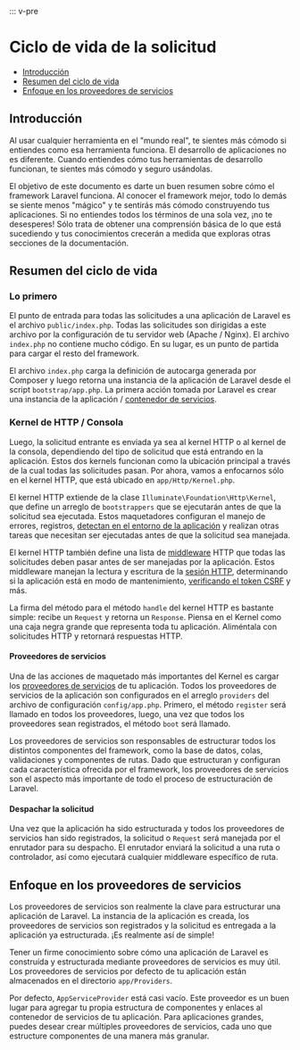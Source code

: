 ::: v-pre

# Ciclo de vida de la solicitud

- [Introducción](#introduction)
- [Resumen del ciclo de vida](#lifecycle-overview)
- [Enfoque en los proveedores de servicios](#focus-on-service-providers)

<a name="introduction"></a>
## Introducción

Al usar cualquier herramienta en el "mundo real", te sientes más cómodo si entiendes como esa herramienta funciona. El desarrollo de aplicaciones no es diferente. Cuando entiendes cómo tus herramientas de desarrollo funcionan, te sientes más cómodo y seguro usándolas.

El objetivo de este documento es darte un buen resumen sobre cómo el framework Laravel funciona. Al conocer el framework mejor, todo lo demás se siente menos "mágico" y te sentirás más cómodo construyendo tus aplicaciones. Si no entiendes todos los términos de una sola vez, ¡no te desesperes! Sólo trata de obtener una comprensión básica de lo que está sucediendo y tus conocimientos crecerán a medida que exploras otras secciones de la documentación.

<a name="lifecycle-overview"></a>
## Resumen del ciclo de vida

### Lo primero

El punto de entrada para todas las solicitudes a una aplicación de Laravel es el archivo `public/index.php`. Todas las solicitudes son dirigidas a este archivo por la configuración de tu servidor web (Apache / Nginx). El archivo `index.php` no contiene mucho código. En su lugar, es un punto de partida para cargar el resto del framework.

El archivo `index.php` carga la definición de autocarga generada por Composer y luego retorna una instancia de la aplicación de Laravel desde el script `bootstrap/app.php`. La primera acción tomada por Laravel es crear una instancia de la aplicación / [contenedor de servicios](/container.html).

### Kernel de HTTP / Consola

Luego, la solicitud entrante es enviada ya sea al kernel HTTP o al kernel de la consola, dependiendo del tipo de solicitud que está entrando en la aplicación. Estos dos kernels funcionan como la ubicación principal a través de la cual todas las solicitudes pasan. Por ahora, vamos a enfocarnos sólo en el kernel HTTP, que está ubicado en `app/Http/Kernel.php`.

El kernel HTTP extiende de la clase `Illuminate\Foundation\Http\Kernel`, que define un arreglo de `bootstrappers` que se ejecutarán antes de que la solicitud sea ejecutada. Estos maquetadores configuran el manejo de errores, registros, [detectan en el entorno de la aplicación](/configuration.html#environment-configuration) y realizan otras tareas que necesitan ser ejecutadas antes de que la solicitud sea manejada.

El kernel HTTP también define una lista de [middleware](/middleware.html) HTTP que todas las solicitudes deben pasar antes de ser manejadas por la aplicación. Estos middleware manejan la lectura y escritura de la [sesión HTTP](/session.html), determinando si la aplicación está en modo de mantenimiento, [verificando el token CSRF](/csrf.html) y más.

La firma del método para el método `handle` del kernel HTTP es bastante simple: recibe un `Request` y retorna un `Response`. Piensa en el Kernel como una caja negra grande que representa toda tu aplicación. Aliméntala con solicitudes HTTP y retornará respuestas HTTP.

#### Proveedores de servicios

Una de las acciones de maquetado más importantes del Kernel es cargar los [proveedores de servicios](/providers.html) de tu aplicación. Todos los proveedores de servicios de la aplicación son configurados en el arreglo `providers` del archivo de configuración `config/app.php`. Primero, el método `register` será llamado en todos los proveedores, luego, una vez que todos los proveedores sean registrados, el método `boot` será llamado.

Los proveedores de servicios son responsables de estructurar todos los distintos componentes del framework, como la base de datos, colas, validaciones y componentes de rutas. Dado que estructuran y configuran cada característica ofrecida por el framework, los proveedores de servicios son el aspecto más importante de todo el proceso de estructuración de Laravel.

#### Despachar la solicitud

Una vez que la aplicación ha sido estructurada y todos los proveedores de servicios han sido registrados, la solicitud o `Request` será manejada por el enrutador para su despacho. El enrutador enviará la solicitud a una ruta o controlador, así como ejecutará cualquier middleware específico de ruta.

<a name="focus-on-service-providers"></a>
## Enfoque en los proveedores de servicios

Los proveedores de servicios son realmente la clave para estructurar una aplicación de Laravel. La instancia de la aplicación es creada, los proveedores de servicios son registrados y la solicitud es entregada a la aplicación ya estructurada. ¡Es realmente así de simple!

Tener un firme conocimiento sobre cómo una aplicación de Laravel es construída y estructurada mediante proveedores de servicios es muy útil. Los proveedores de servicios por defecto de tu aplicación están almacenados en el directorio `app/Providers`. 

Por defecto, `AppServiceProvider` está casi vacío. Este proveedor es un buen lugar para agregar tu propia estructura de componentes y enlaces al contenedor de servicios de tu aplicación. Para aplicaciones grandes, puedes desear crear múltiples proveedores de servicios, cada uno que estructure componentes de una manera más granular.